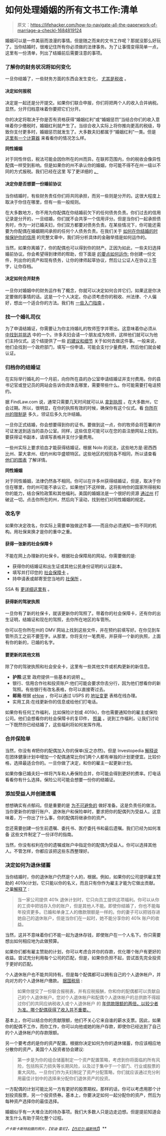# 如何处理婚姻的所有文书工作:清单

> 原文：<https://lifehacker.com/how-to-navigate-all-the-paperwork-of-marriage-a-checkl-1684819124>

婚姻可以是一件美丽而浪漫的事情。但是随之而来的文书工作呢？那就没那么好玩了。当你结婚时，很难记住所有你必须做的法律事务。为了让事情变得简单一点，这里有一份清单，列出了结婚前后需要注意的事项。



### 了解你的财务状况将如何变化

一旦你结婚了，一些财务方面的东西会发生变化， [尤其是税收](http://twocents.lifehacker.com/a-beginner-s-guide-to-taxes-when-you-re-married-1655474301) 。

#### 决定如何报税

决定是一起还是分开提交。如果你们联合申报，你们将把两个人的收入合并纳税。显然，分开归档意味着你要把它们分开。

你的决定将取决于你是否有资格获得“婚姻红利”或“婚姻惩罚”当结合你们的收入意味着你少缴税时，婚姻红利就产生了。当综合收入实际上将你推向更高的税级，导致你支付更多时，婚姻惩罚就发生了。大多数夫妇都属于“婚姻红利”一类。但是 [这里有一个计算器](http://taxpolicycenter.org/taxfacts/marriagepenaltycalculator.cfm) 来看看你的情况怎么样。

**同性婚姻**

对于同性伴侣，税法可能会因你所在的州而异。在联邦范围内，你的税收会像异性配偶一样受到影响。但是如果你的州不承认你的婚姻，你可能不得不在州一级以不同的方式报税。我们已经在这里 写了更详细的 [。](http://twocents.lifehacker.com/a-beginner-s-guide-to-taxes-when-you-re-married-1655474301)

#### 决定你是否想要一份婚前协议

当你结婚时，有些财务责任你们将共同承担，而另一些则是分开的。这很大程度上取决于你住在哪里，但有一些一般规则。

在大多数地方，你不用为你配偶在你结婚前欠下的任何债务负责。你们过去的信用记录是分开的，一旦结婚，你们就不会共享一个信用评分。但是当你们一起承担债务时，作为一对已婚夫妇，你们双方都要对债务负责。在某些情况下，你可能还需要为你配偶在婚姻期间承担的任何个人债务负责。在我们关于 [如何在你结婚的时候保护你的信用](https://lifehacker.com/how-to-protect-your-credit-when-you-marry-into-debt-1576458795) 的完整文章中，我们将分析具体的金融举措是如何运作的。

当然，如果你离婚了，你的配偶也可以得到你的财产。正因为如此，一些夫妇选择婚前协议。你会希望得到律师的帮助，但下面是 [的要点如何运作:](http://www.bankrate.com/brm/prenup.asp) 你创建一份文件，列出你的资产和现有债务，让你的律师起草协议，然后让公证人在协议上签字，让你存档。

#### 决定如何合并财务

一旦你对婚姻中的财务运作有了概念，你就可以决定如何合并它们，如果这是你决定要做的事情的话。这是一个个人决定。你必须考虑你的税收、州法律、个人偏好，想出一个适合你的方法。我们有 [一些入门指南](https://lifehacker.com/how-to-merge-finances-when-you-get-married-without-goi-1516718128) 。

### 找一个婚礼司仪

为了申请结婚证，你需要让为你主持婚礼的牧师签字并寄出。这意味着你必须从 [中找到并挑选](http://weddings.about.com/od/gettingstarted/a/findofficiant.htm) 中的一个。许多夫妇会请一个朋友成为牧师，这样他们就可以为他们主持仪式。这个结提供了一些 [的建议和细节](http://wedding.theknot.com/wedding-planning/wedding-ceremony/articles/friend-officiate-ceremony-how-to.aspx) 关于如何去做这件事。一般来说，他们会找到一个政府部门，填写一份申请，可能会支付少量费用，然后他们就会被认证。

### 归档你的结婚证

在实际举行婚礼的一个月前，向你所在县的办公室申请结婚证并支付费用。你的县书记官或登记员的网站会告诉你具体去哪里，需要带些什么。你可能需要打电话预约。

据 FindLaw.com 说，通常只需要几天时间就可以从 [拿到执照](http://family.findlaw.com/marriage/legal-requirements-for-marriage-faq-s.html#sthash.DqBqHzlx.dpuf) 。在大多数州，它会过期。所以，很明显，在你的执照有效的时候，确保你有这个仪式。看 [你所在州的限制是](http://www.nolo.com/legal-encyclopedia/chart-state-marriage-license-blood-29019.html) 多久，领证后多久允许结婚。

一旦你正式结婚，你会想要得到你的证书。要做到这一点，你的牧师会将签署的许可证发送到适当的县办公室。同样，这些信息可能可以在您的县注册网站上找到。要获得证书副本，请填写表格并支付少量费用。

一些州实际上要求验血才能获得结婚证。根据 Nolo 的说法，这些地方是:密西西比州、蒙大拿州、纽约州和华盛顿特区。这些地区的规则各不相同，所以请查看 [他们的图表](http://www.nolo.com/legal-encyclopedia/chart-state-marriage-license-blood-29019.html) 了解详情。

**同性婚姻**

对于同性婚姻，法律仍然各不相同。你可以在许多州获得结婚证，但是，取决于你住在哪里，你的州可能不承认它。如果他们不这样做，这将影响你的国家所得税和你的能力，结合保险政策和其他福利。美国的婚姻法是一个很好的资源 [通过州](http://www.usmarriagelaws.com/search/united_states/) 打破这一切。点击你所在的州，然后向下滚动，找到他们对同性婚姻的规定。

### 改名字

如果你决定改名，你实际上需要单独做这件事——而且你必须通知一些不同的机构。用社保来换才是你的重中之重。

#### 获得一张新的社会保障卡

不能在网上办理新的社保卡。根据社会保障局的网站，你需要做的是:

*   获得你的结婚证和出生证或其他公民身份证明的认证副本。
*   填写并打印您的 [社会保障卡](http://www.socialsecurity.gov/forms/ss-5.pdf) 。
*   持申请表或邮寄至您当地的 [社保所](http://www.socialsecurity.gov/forms/ss-5.pdf) 。

SSA 有 [更详细这里有](http://www.ssa.gov/ssnumber/) 。

#### 获得新的驾驶执照

一旦你有了新的社保卡，就该更新你的驾照了。带着你的社会保障卡，还有你的出生证明，结婚证和现在的驾照，去你所在地区的车管所。

你可以在你所在州的 DMV 网站上找到这些文件，并在预约前填写好。在你见到车管所员工之前不要签字。从那里，你将支付一笔费用，并获得一个新的执照，上面有你的新的，已婚的名字。

#### 要更新的其他文档

除了你的驾驶执照和社会安全卡，这里有一些其他文件或机构更新的新信息。

*   **护照**:这里 政府提供一些基本的说明 [。](http://travel.state.gov/content/passports/english/passports/services/correction.html)
*   银行、信用合作社和投资账户:他们可能会要求你去分行，因为他们想看你的新驾照。有些银行有改名表格，你可以直接寄过去。
*   **邮局**:根据 [eHow](http://www.ehow.com/how_6006583_change-name-usps.html) ，你可以通过 USPS 的 [地址变更](https://moversguide.usps.com/icoa/home/icoa-main-flow.do?execution=e1s1&_flowId=icoa-main-flow&referral=MG80) 表格在线办理。
*   实用工具:在线更新你的信息或给他们打电话。

如果你有任何工作福利，比如保险计划或 401(k)，你也需要通知你的雇主或保险公司。他们会想看你的社会保障卡的复印件， [照巢](http://budgeting.thenest.com/insurance-companies-ask-marriage-certificate-proof-marriage-29286.html) 。说到工作福利，让我们讨论一下既然你已经结婚了，这些福利将如何发挥作用。

### 合并保险单

当然，你没有*有*把你的配偶加入你的保单(反之亦然)。但是 Investopedia [解释说](http://www.investopedia.com/financial-edge/0311/5-money-saving-insurance-tips-for-couples.aspx) 在团体健康计划中增加一个配偶通常比你们两个人都有单独的计划更便宜。比较价格，选择最适合你的。一旦你做了决定，和你的雇主一起更新计划。

如果你像已婚夫妇一样将汽车和人寿保险合并，你可能会得到更好的费率。打电话看看你有什么选择。保险公司可能会想要一份你的结婚证。

### 添加受益人并创建遗嘱

想想确实有点郁闷。但是重要的是 [为不可避免的](http://travel.state.gov/content/passports/english/passports/services/correction.html) 做好准备。这是负责任的做法。当你更新你的银行账户、退休账户和保险单时，要求把你的配偶列为受益人。这意味着，万一你出了什么事，你的配偶将继承你的资产。

您还需要创建一份生前遗嘱、委托书、医疗委托书和最后遗嘱。我们已经为如何准备 这些文件制定了一份详尽的指南。

当然，你没有权利在你的遗嘱或账户中指定你的配偶为受益人。你可以选择其他人。不管怎样，你都应该把这些东西整理好。

### 决定如何为退休储蓄

当你结婚时，你的退休账户仍然是个人的，根据。例如，如果你的公司提供雇主赞助的 401(k)计划，它只能以你的名义，而且只有你作为雇主才能为它做出贡献。之巢[解释了](http://budgeting.thenest.com/can-split-401k-wife-25163.html) :

> 当一家公司提供 401k 退休计划时，它只向员工提供这项福利。你可以从你的工资中把钱存入你的账户，但是其他人不能。即使你结婚了，你也不能每年投资更多。已婚和单身工人的缴款限额是一样的。你的妻子可以把钱存进她自己的退休账户，但是当你们在一起时，她不能分享你的 401k 账户的收益。

当然，这并不意味着你们不能一起为退休存钱，即使账户在一个人名下。你只需要想出如何相应地为此做预算。

如果你们都有雇主赞助的计划，你可以考虑合并你的存款，优化哪个账户有更好的收益。尝试充分利用每个公司的匹配，但是，如果你负担不起，尝试首先完全投资于更好的匹配。

个人退休账户也不能共同持有。但是每个配偶都可以拥有自己的个人退休帐户，并向对方的个人退休帐户缴款。 [据国税局](http://www.irs.gov/Retirement-Plans/Plan-Participant,-Employee/Retirement-Topics-IRA-Contribution-Limits) :

> 如果你提交了一份联合报税表，并有应税报酬，你和你的配偶都可以贡献自己的个人退休帐户。您对个人退休帐户和配偶个人退休帐户的总供款不得超过你们的共同应纳税收入或个人退休帐户 的 [年供款限额的两倍，以较少者为准。哪个配偶获得了收入并不重要。](http://www.irs.gov/Retirement-Plans/Plan-Participant,-Employee/Retirement-Topics-IRA-Contribution-Limits)

基本上，你可以结合你的贡献限额，他们不关心它来自谁的薪水支票。因此，如果你的配偶不工作，而你工作，你可以向他或她的账户存款，即使你已经达到了自己的个人退休帐户的存款限额。

另一个要考虑的是你的资产配置。根据你决定如何为你的退休储蓄，你应该相应地分散你的资产。美国个人投资者协会建议:

> 第一步是为你的组合储蓄制定一个资产配置策略，考虑到你将面临的所有风险，包括购买力损失等长期风险，以及过于集中于一个部门、行业或股票的重大风险。一旦你们作为夫妇制定了资产分配策略，你们就应该通过充分利用最佳计划中的选择来分配你们退休资产的投资。

一方配偶的计划可能比另一方有更好的股票期权。那样的话，你可以考虑用那个计划投资股票，另一个投资债券。基本上，你要决定如何一起分配你的资产，然后为每种资产选择你的最佳选择。

婚姻似乎有一大堆合法的待办事项。我们大多数人只是边走边想。但是提前知道会发生什么有助于简化整个过程。

<small>*卢卡斯卡斯特拍摄的照片，*</small><small>*【安迪·雷尼】*</small>*，[<small>*【丹尼尔·福斯特】*</small>](https://www.flickr.com/photos/danielfoster/)<small></small>*】**